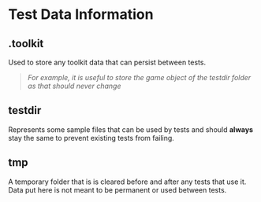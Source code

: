 # Test Data Information

## .toolkit

Used to store any toolkit data that can persist between tests.

> *For example, it is useful to store the game object of the testdir folder as that should never change*

## testdir

Represents some sample files that can be used by tests and should **always** stay the same to prevent existing tests from failing.

## tmp

A temporary folder that is is cleared before and after any tests that use it. Data put here is not meant to be permanent or used between tests.
